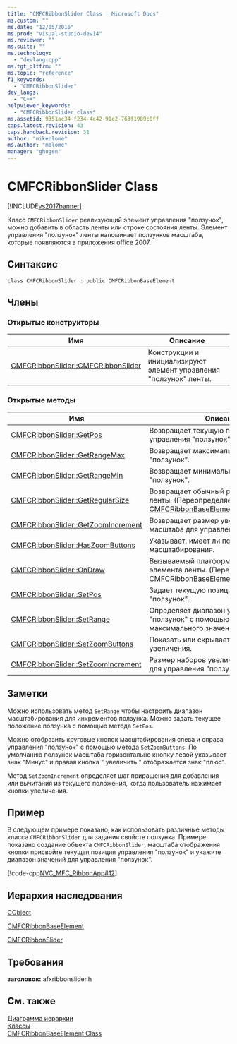 ```yaml
---
title: "CMFCRibbonSlider Class | Microsoft Docs"
ms.custom: ""
ms.date: "12/05/2016"
ms.prod: "visual-studio-dev14"
ms.reviewer: ""
ms.suite: ""
ms.technology: 
  - "devlang-cpp"
ms.tgt_pltfrm: ""
ms.topic: "reference"
f1_keywords: 
  - "CMFCRibbonSlider"
dev_langs: 
  - "C++"
helpviewer_keywords: 
  - "CMFCRibbonSlider class"
ms.assetid: 9351ac34-f234-4e42-91e2-763f1989c8ff
caps.latest.revision: 43
caps.handback.revision: 31
author: "mikeblome"
ms.author: "mblome"
manager: "ghogen"
---
```

# CMFCRibbonSlider Class
[!INCLUDE[vs2017banner](../../assembler/inline/includes/vs2017banner.md)]

Класс `CMFCRibbonSlider` реализующий элемент управления "ползунок", можно добавить в область ленты или строке состояния ленты.  Элемент управления "ползунок" ленты напоминает ползунков масштаба, которые появляются в приложения office 2007.  
  
## Синтаксис  
  
```  
class CMFCRibbonSlider : public CMFCRibbonBaseElement  
```  
  
## Члены  
  
### Открытые конструкторы  
  
|Имя|Описание|  
|---------|--------------|  
|[CMFCRibbonSlider::CMFCRibbonSlider](../Topic/CMFCRibbonSlider::CMFCRibbonSlider.md)|Конструкции и инициализируют элемент управления "ползунок" ленты.|  
  
### Открытые методы  
  
|Имя|Описание|  
|---------|--------------|  
|[CMFCRibbonSlider::GetPos](../Topic/CMFCRibbonSlider::GetPos.md)|Возвращает текущую позицию управления "ползунок".|  
|[CMFCRibbonSlider::GetRangeMax](../Topic/CMFCRibbonSlider::GetRangeMax.md)|Возвращает максимальное значение "ползунок".|  
|[CMFCRibbonSlider::GetRangeMin](../Topic/CMFCRibbonSlider::GetRangeMin.md)|Возвращает минимальное значение "ползунок".|  
|[CMFCRibbonSlider::GetRegularSize](../Topic/CMFCRibbonSlider::GetRegularSize.md)|Возвращает обычный размер элемента ленты.  \(Переопределяет [CMFCRibbonBaseElement::GetRegularSize](../Topic/CMFCRibbonBaseElement::GetRegularSize.md)\).|  
|[CMFCRibbonSlider::GetZoomIncrement](../Topic/CMFCRibbonSlider::GetZoomIncrement.md)|Возвращает размер увеличения масштаба для управления "ползунок".|  
|[CMFCRibbonSlider::HasZoomButtons](../Topic/CMFCRibbonSlider::HasZoomButtons.md)|Указывает, имеет ли ползунок кнопок масштабирования.|  
|[CMFCRibbonSlider::OnDraw](../Topic/CMFCRibbonSlider::OnDraw.md)|Вызываемый платформой для рисования элемента ленты.  \(Переопределяет [CMFCRibbonBaseElement::OnDraw](../Topic/CMFCRibbonBaseElement::OnDraw.md)\).|  
|[CMFCRibbonSlider::SetPos](../Topic/CMFCRibbonSlider::SetPos.md)|Задает текущую позицию управления "ползунок".|  
|[CMFCRibbonSlider::SetRange](../Topic/CMFCRibbonSlider::SetRange.md)|Определяет диапазон управления "ползунок" с помощью минимального и максимального значений.|  
|[CMFCRibbonSlider::SetZoomButtons](../Topic/CMFCRibbonSlider::SetZoomButtons.md)|Показать или скрывает кнопки увеличения.|  
|[CMFCRibbonSlider::SetZoomIncrement](../Topic/CMFCRibbonSlider::SetZoomIncrement.md)|Размер наборов увеличения масштаба для управления "ползунок".|  
  
## Заметки  
 Можно использовать метод `SetRange` чтобы настроить диапазон масштабирования для инкрементов ползунка.  Можно задать текущее положение ползунка с помощью метода `SetPos`.  
  
 Можно отобразить круговые кнопок масштабирования слева и справа управления "ползунок" с помощью метода `SetZoomButtons`.  По умолчанию ползунок масштаба горизонтально кнопку левой указывает знак "Минус" и правая кнопка " увеличить " отображается знак "плюс".  
  
 Метод `SetZoomIncrement` определяет шаг приращения для добавления или вычитания из текущего положения, когда пользователь нажимает кнопки увеличения.  
  
## Пример  
 В следующем примере показано, как использовать различные методы класса `CMFCRibbonSlider` для задания свойств ползунка.  Примере показано создание объекта `CMFCRibbonSlider`, масштаба отображения кнопки присвойте текущая позиция управления "ползунок" и укажите диапазон значений для управления "ползунок".  
  
 [!code-cpp[NVC_MFC_RibbonApp#12](../../mfc/reference/codesnippet/CPP/cmfcribbonslider-class_1.cpp)]  
  
## Иерархия наследования  
 [CObject](../Topic/CObject%20Class.md)  
  
 [CMFCRibbonBaseElement](../../mfc/reference/cmfcribbonbaseelement-class.md)  
  
 [CMFCRibbonSlider](../../mfc/reference/cmfcribbonslider-class.md)  
  
## Требования  
 **заголовок:** afxribbonslider.h  
  
## См. также  
 [Диаграмма иерархии](../../mfc/hierarchy-chart.md)   
 [Классы](../Topic/MFC%20Classes.md)   
 [CMFCRibbonBaseElement Class](../../mfc/reference/cmfcribbonbaseelement-class.md)